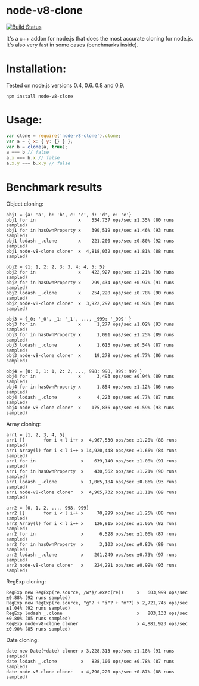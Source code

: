 node-v8-clone
=============
[![Build Status](https://secure.travis-ci.org/AlexeyKupershtokh/node-v8-clone.png?branch=master)](https://travis-ci.org/AlexeyKupershtokh/node-v8-clone)

It's a c++ addon for node.js that does the most accurate cloning for node.js.
It's also very fast in some cases (benchmarks inside).

Installation:
=============
Tested on node.js versions 0.4, 0.6. 0.8 and 0.9.
```
npm install node-v8-clone
```

Usage:
======
```javascript
var clone = require('node-v8-clone').clone;
var a = { x: { y: {} } };
var b = clone(a, true);
a === b // false
a.x === b.x // false
a.x.y === b.x.y // false
```

Benchmark results
=================
Object cloning:
```
obj1 = {a: 'a', b: 'b', c: 'c', d: 'd', e: 'e'}
obj1 for in                x    554,737 ops/sec ±1.35% (80 runs sampled)
obj1 for in hasOwnProperty x    390,519 ops/sec ±1.46% (93 runs sampled)
obj1 lodash _.clone        x    221,200 ops/sec ±0.80% (92 runs sampled)
obj1 node-v8-clone cloner  x  4,818,032 ops/sec ±1.81% (88 runs sampled)

obj2 = {1: 1, 2: 2, 3: 3, 4: 4, 5: 5}
obj2 for in                x    422,927 ops/sec ±1.21% (90 runs sampled)
obj2 for in hasOwnProperty x    299,434 ops/sec ±0.97% (91 runs sampled)
obj2 lodash _.clone        x    254,220 ops/sec ±0.78% (90 runs sampled)
obj2 node-v8-clone cloner  x  3,922,297 ops/sec ±0.97% (89 runs sampled)

obj3 = {_0: '_0', _1: '_1', ..., _999: '_999' }
obj3 for in                x      1,277 ops/sec ±1.02% (93 runs sampled)
obj3 for in hasOwnProperty x      1,091 ops/sec ±1.25% (89 runs sampled)
obj3 lodash _.clone        x      1,613 ops/sec ±0.54% (87 runs sampled)
obj3 node-v8-clone cloner  x     19,278 ops/sec ±0.77% (86 runs sampled)

obj4 = {0: 0, 1: 1, 2: 2, ..., 998: 998, 999: 999 }
obj4 for in                x      3,493 ops/sec ±0.94% (89 runs sampled)
obj4 for in hasOwnProperty x      1,854 ops/sec ±1.12% (86 runs sampled)
obj4 lodash _.clone        x      4,223 ops/sec ±0.77% (87 runs sampled)
obj4 node-v8-clone cloner  x    175,836 ops/sec ±0.59% (93 runs sampled)
```
Array cloning:
```
arr1 = [1, 2, 3, 4, 5]
arr1 []       for i < l i++ x  4,967,530 ops/sec ±1.20% (88 runs sampled)
arr1 Array(l) for i < l i++ x 14,920,448 ops/sec ±1.66% (84 runs sampled)
arr1 for in                 x    639,140 ops/sec ±1.08% (91 runs sampled)
arr1 for in hasOwnProperty  x    430,562 ops/sec ±1.21% (90 runs sampled)
arr1 lodash _.clone         x  1,065,184 ops/sec ±0.86% (93 runs sampled)
arr1 node-v8-clone cloner   x  4,905,732 ops/sec ±1.11% (89 runs sampled)

arr2 = [0, 1, 2, ..., 998, 999]
arr2 []       for i < l i++ x     70,299 ops/sec ±1.25% (88 runs sampled)
arr2 Array(l) for i < l i++ x    126,915 ops/sec ±1.05% (82 runs sampled)
arr2 for in                 x      6,528 ops/sec ±1.06% (87 runs sampled)
arr2 for in hasOwnProperty  x      3,103 ops/sec ±0.83% (89 runs sampled)
arr2 lodash _.clone         x    201,249 ops/sec ±0.73% (97 runs sampled)
arr2 node-v8-clone cloner   x    224,291 ops/sec ±0.99% (93 runs sampled)

```
RegExp cloning:
```
RegExp new RegExp(re.source, /w*$/.exec(re))     x   603,999 ops/sec ±0.88% (92 runs sampled)
RegExp new RegExp(re.source, "g"? + "i"? + "m"?) x 2,721,745 ops/sec ±1.04% (92 runs sampled)
RegExp lodash _.clone                            x   803,133 ops/sec ±0.80% (85 runs sampled)
RegExp node-v8-clone cloner                      x 4,881,923 ops/sec ±0.90% (85 runs sampled)
```
Date cloning:
```
date new Date(+date) cloner x 3,228,313 ops/sec ±1.18% (91 runs sampled)
date lodash _.clone         x   828,106 ops/sec ±0.78% (87 runs sampled)
date node-v8-clone cloner   x 4,790,220 ops/sec ±0.87% (88 runs sampled)
```